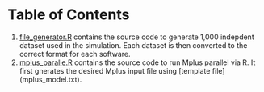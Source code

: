 # Table of Contents
1. [file_generator.R](file_generator.R) contains the source code to generate 1,000 indepdent dataset used in the simulation. Each dataset is then converted to the correct format for each software.
2. [mplus_paralle.R](mplus_parallel.R) contains the source code to run Mplus parallel via R. It first gnerates the desired Mplus input file using [template file] (mplus_model.txt). 
